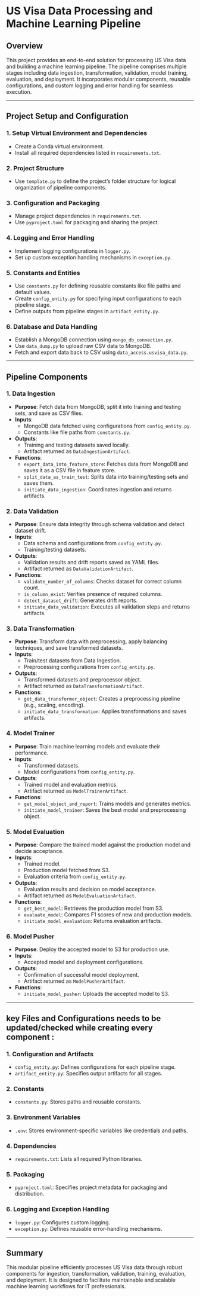 # US Visa Data Processing and Machine Learning Pipeline

## Overview
This project provides an end-to-end solution for processing US Visa data and building a machine learning pipeline. The pipeline comprises multiple stages including data ingestion, transformation, validation, model training, evaluation, and deployment. It incorporates modular components, reusable configurations, and custom logging and error handling for seamless execution.

---

## Project Setup and Configuration

### 1. **Setup Virtual Environment and Dependencies**
- Create a Conda virtual environment.
- Install all required dependencies listed in `requirements.txt`.

### 2. **Project Structure**
- Use `template.py` to define the project’s folder structure for logical organization of pipeline components.

### 3. **Configuration and Packaging**
- Manage project dependencies in `requirements.txt`.
- Use `pyproject.toml` for packaging and sharing the project.

### 4. **Logging and Error Handling**
- Implement logging configurations in `logger.py`.
- Set up custom exception handling mechanisms in `exception.py`.

### 5. **Constants and Entities**
- Use `constants.py` for defining reusable constants like file paths and default values.
- Create `config_entity.py` for specifying input configurations to each pipeline stage.
- Define outputs from pipeline stages in `artifact_entity.py`.

### 6. **Database and Data Handling**
- Establish a MongoDB connection using `mongo_db_connection.py`.
- Use `data_dump.py` to upload raw CSV data to MongoDB.
- Fetch and export data back to CSV using `data_access.usvisa_data.py`.

---

## Pipeline Components

### 1. **Data Ingestion**
- **Purpose**: Fetch data from MongoDB, split it into training and testing sets, and save as CSV files.
- **Inputs**:
  - MongoDB data fetched using configurations from `config_entity.py`.
  - Constants like file paths from `constants.py`.
- **Outputs**:
  - Training and testing datasets saved locally.
  - Artifact returned as `DataIngestionArtifact`.
- **Functions**:
  - `export_data_into_feature_store`: Fetches data from MongoDB and saves it as a CSV file in feature store.
  - `split_data_as_train_test`: Splits data into training/testing sets and saves them.
  - `initiate_data_ingestion`: Coordinates ingestion and returns artifacts.

### 2. **Data Validation**
- **Purpose**: Ensure data integrity through schema validation and detect dataset drift.
- **Inputs**:
  - Data schema and configurations from `config_entity.py`.
  - Training/testing datasets.
- **Outputs**:
  - Validation results and drift reports saved as YAML files.
  - Artifact returned as `DataValidationArtifact`.
- **Functions**:
  - `validate_number_of_columns`: Checks dataset for correct column count.
  - `is_column_exist`: Verifies presence of required columns.
  - `detect_dataset_drift`: Generates drift reports.
  - `initiate_data_validation`: Executes all validation steps and returns artifacts.

### 3. **Data Transformation**
- **Purpose**: Transform data with preprocessing, apply balancing techniques, and save transformed datasets.
- **Inputs**:
  - Train/test datasets from Data Ingestion.
  - Preprocessing configurations from `config_entity.py`.
- **Outputs**:
  - Transformed datasets and preprocessor object.
  - Artifact returned as `DataTransformationArtifact`.
- **Functions**:
  - `get_data_transformer_object`: Creates a preprocessing pipeline (e.g., scaling, encoding).
  - `initiate_data_transformation`: Applies transformations and saves artifacts.

### 4. **Model Trainer**
- **Purpose**: Train machine learning models and evaluate their performance.
- **Inputs**:
  - Transformed datasets.
  - Model configurations from `config_entity.py`.
- **Outputs**:
  - Trained model and evaluation metrics.
  - Artifact returned as `ModelTrainerArtifact`.
- **Functions**:
  - `get_model_object_and_report`: Trains models and generates metrics.
  - `initiate_model_trainer`: Saves the best model and preprocessing object.

### 5. **Model Evaluation**
- **Purpose**: Compare the trained model against the production model and decide acceptance.
- **Inputs**:
  - Trained model.
  - Production model fetched from S3.
  - Evaluation criteria from `config_entity.py`.
- **Outputs**:
  - Evaluation results and decision on model acceptance.
  - Artifact returned as `ModelEvaluationArtifact`.
- **Functions**:
  - `get_best_model`: Retrieves the production model from S3.
  - `evaluate_model`: Compares F1 scores of new and production models.
  - `initiate_model_evaluation`: Returns evaluation artifacts.

### 6. **Model Pusher**
- **Purpose**: Deploy the accepted model to S3 for production use.
- **Inputs**:
  - Accepted model and deployment configurations.
- **Outputs**:
  - Confirmation of successful model deployment.
  - Artifact returned as `ModelPusherArtifact`.
- **Functions**:
  - `initiate_model_pusher`: Uploads the accepted model to S3.

---

## key Files and Configurations needs to be updated/checked while creating every component :

### 1. **Configuration and Artifacts**
- `config_entity.py`: Defines configurations for each pipeline stage.
- `artifact_entity.py`: Specifies output artifacts for all stages.

### 2. **Constants**
- `constants.py`: Stores paths and reusable constants.

### 3. **Environment Variables**
- `.env`: Stores environment-specific variables like credentials and paths.

### 4. **Dependencies**
- `requirements.txt`: Lists all required Python libraries.

### 5. **Packaging**
- `pyproject.toml`: Specifies project metadata for packaging and distribution.

### 6. **Logging and Exception Handling**
- `logger.py`: Configures custom logging.
- `exception.py`: Defines reusable error-handling mechanisms.

---

## Summary
This modular pipeline efficiently processes US Visa data through robust components for ingestion, transformation, validation, training, evaluation, and deployment. It is designed to facilitate maintainable and scalable machine learning workflows for IT professionals.
